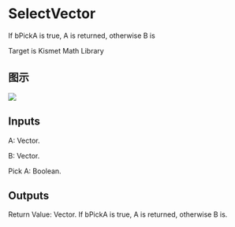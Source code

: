 # SelectVector

If bPickA is true, A is returned, otherwise B is

Target is Kismet Math Library

## 图示

![]($-20221218-19572881.png)

## Inputs

A: Vector.

B: Vector.

Pick A: Boolean.  

## Outputs

Return Value: Vector. If bPickA is true, A is returned, otherwise B is.

